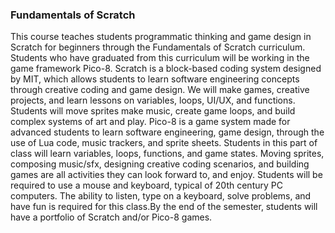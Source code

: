 <h3>Fundamentals of Scratch</h3>
<p>This course teaches students programmatic thinking and game design in Scratch for beginners through the Fundamentals of Scratch curriculum. Students who have graduated from this curriculum will be working in the game framework Pico-8. Scratch is a block-based coding system designed by MIT, which allows students to learn software engineering concepts through creative coding and game design. We will make games, creative projects, and learn lessons on variables, loops, UI/UX, and functions. Students will move sprites make music, create game loops, and build complex systems of art and play. Pico-8 is a game system made for advanced students to learn software engineering, game design, through the use of Lua code, music trackers, and sprite sheets. Students in this part of class will learn variables, loops, functions, and game states. Moving sprites, composing music/sfx, designing creative coding scenarios, and building games are all activities they can look forward to, and enjoy. Students will be required to use a mouse and keyboard, typical of 20th century PC computers. The ability to listen, type on a keyboard, solve problems, and have fun is required for this class.By the end of the semester, students will have a portfolio of Scratch and/or Pico-8 games.
</p>
